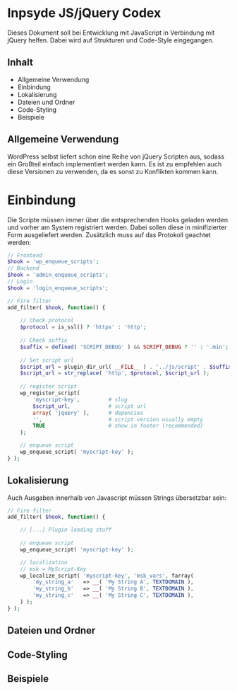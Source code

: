 # Inpsyde JS/jQuery Codex

Dieses Dokument soll bei Entwicklung mit JavaScript in Verbindung mit jQuery helfen. Dabei wird auf Strukturen und Code-Style eingegangen.

## Inhalt

* Allgemeine Verwendung
* Einbindung
* Lokalisierung
* Dateien und Ordner
* Code-Styling
* Beispiele

## Allgemeine Verwendung

WordPress selbst liefert schon eine Reihe von jQuery Scripten aus, sodass ein Großteil einfach implementiert werden kann. Es ist zu empfehlen auch diese Versionen zu verwenden, da es sonst zu Konflikten kommen kann.

# Einbindung

Die Scripte müssen immer über die entsprechenden Hooks geladen werden und vorher am System registriert werden. Dabei sollen diese in minifizierter Form ausgeliefert werden. Zusätzlich muss auf das Protokoll geachtet werden:

```php
// Frontend
$hook = 'wp_enqueue_scripts';
// Backend
$hook = 'admin_enqueue_scripts';
// Login
$hook = 'login_enqueue_scripts';

// Fire filter
add_filter( $hook, function() {
	
	// Check protocol
	$protocol = is_ssl() ? 'https' : 'http';
	
	// Check suffix
	$suffix = defined( 'SCRIPT_DEBUG' ) && SCRIPT_DEBUG ? '' : '.min';
	
	// Set script url
	$script_url = plugin_dir_url( __FILE__ ) . '../js/script' . $suffix . '.js';
	$script_url = str_replace( 'http', $protocol, $script_url );
	
	// register script
	wp_register_script(
		'myscript-key',			# slug
		$script_url,			# script url
		array( 'jquery' ),		# depencies
		'',						# script version usually empty
		TRUE					# show in footer (recommended)
	);

	// enqueue script
	wp_enqueue_script( 'myscript-key' );
} );
```

## Lokalisierung

Auch Ausgaben innerhalb von Javascript müssen Strings übersetzbar sein:

```php
// Fire filter
add_filter( $hook, function() {

	// [...] Plugin loading stuff
	
	// enqueue script
	wp_enqueue_script( 'myscript-key' );

	// localization
	// msk = MyScript-Key
	wp_localize_script( 'myscript-key', 'msk_vars', farray(
		'my_string_a'	=> __( 'My String A', TEXTDOMAIN ),
		'my_string_b'	=> __( 'My String B', TEXTDOMAIN ),
		'my_string_c'	=> __( 'My String C', TEXTDOMAIN ),
	) );
} );
```

## Dateien und Ordner
## Code-Styling
## Beispiele
